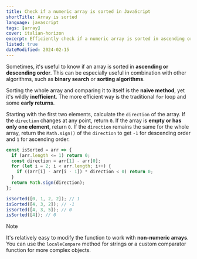 ```yaml
---
title: Check if a numeric array is sorted in JavaScript
shortTitle: Array is sorted
language: javascript
tags: [array]
cover: italian-horizon
excerpt: Efficiently check if a numeric array is sorted in ascending or descending order in JavaScript.
listed: true
dateModified: 2024-02-15
---
```


Sometimes, it's useful to know if an array is sorted in **ascending or descending order**. This can be especially useful in combination with other algorithms, such as **binary search** or **sorting algorithms**.

Sorting the whole array and comparing it to itself is the **naive method**, yet it's wildly **inefficient**. The more efficient way is the traditional `for` loop and some **early returns**.

Starting with the first two elements, calculate the `direction` of the array. If the `direction` changes at any point, return `0`. If the array is **empty or has only one element**, return `0`. If the `direction` remains the same for the whole array, return the `Math.sign()` of the `direction` to get `-1` for descending order and `1` for ascending order.

```js
const isSorted = arr => {
  if (arr.length <= 1) return 0;
  const direction = arr[1] - arr[0];
  for (let i = 2; i < arr.length; i++) {
    if ((arr[i] - arr[i - 1]) * direction < 0) return 0;
  }
  return Math.sign(direction);
};

isSorted([0, 1, 2, 2]); // 1
isSorted([4, 3, 2]); // -1
isSorted([4, 3, 5]); // 0
isSorted([4]); // 0
```

> [!NOTE]
>
> It's relatively easy to modify the function to work with **non-numeric arrays**. You can use the `localeCompare` method for strings or a custom comparator function for more complex objects.
